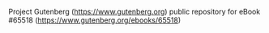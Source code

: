 Project Gutenberg (https://www.gutenberg.org) public repository for
eBook #65518 (https://www.gutenberg.org/ebooks/65518)
